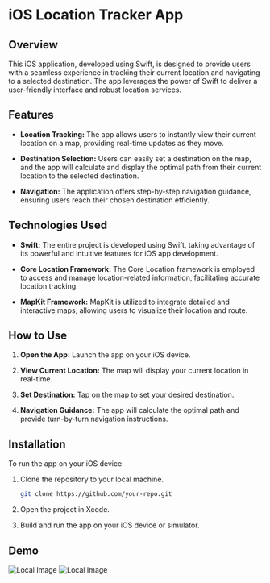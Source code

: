 # iOS Location Tracker App

## Overview

This iOS application, developed using Swift, is designed to provide users with a seamless experience in tracking their current location and navigating to a selected destination. The app leverages the power of Swift to deliver a user-friendly interface and robust location services.

## Features

- **Location Tracking:** The app allows users to instantly view their current location on a map, providing real-time updates as they move.

- **Destination Selection:** Users can easily set a destination on the map, and the app will calculate and display the optimal path from their current location to the selected destination.

- **Navigation:** The application offers step-by-step navigation guidance, ensuring users reach their chosen destination efficiently.

## Technologies Used

- **Swift:** The entire project is developed using Swift, taking advantage of its powerful and intuitive features for iOS app development.

- **Core Location Framework:** The Core Location framework is employed to access and manage location-related information, facilitating accurate location tracking.

- **MapKit Framework:** MapKit is utilized to integrate detailed and interactive maps, allowing users to visualize their location and route.

## How to Use

1. **Open the App:** Launch the app on your iOS device.

2. **View Current Location:** The map will display your current location in real-time.

3. **Set Destination:** Tap on the map to set your desired destination.

4. **Navigation Guidance:** The app will calculate the optimal path and provide turn-by-turn navigation instructions.

## Installation

To run the app on your iOS device:

1. Clone the repository to your local machine.
   ```bash
   git clone https://github.com/your-repo.git
	```
2. Open the project in Xcode.

3. Build and run the app on your iOS device or simulator.

## Demo

![Local Image](1.png)
![Local Image](2.png)